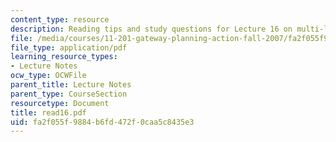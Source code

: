 ```yaml
---
content_type: resource
description: Reading tips and study questions for Lecture 16 on multi-level planning.
file: /media/courses/11-201-gateway-planning-action-fall-2007/fa2f055f9884b6fd472f0caa5c8435e3_read16.pdf
file_type: application/pdf
learning_resource_types:
- Lecture Notes
ocw_type: OCWFile
parent_title: Lecture Notes
parent_type: CourseSection
resourcetype: Document
title: read16.pdf
uid: fa2f055f-9884-b6fd-472f-0caa5c8435e3
---
```

